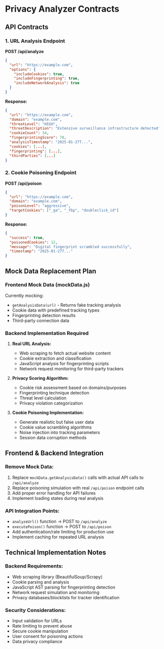 # Privacy Analyzer Contracts

## API Contracts

### 1. URL Analysis Endpoint
**POST /api/analyze**
```json
{
  "url": "https://example.com",
  "options": {
    "includeCookies": true,
    "includeFingerprinting": true,
    "includeNetworkAnalysis": true
  }
}
```

**Response:**
```json
{
  "url": "https://example.com",
  "domain": "example.com", 
  "threatLevel": "HIGH",
  "threatDescription": "Extensive surveillance infrastructure detected",
  "cookieCount": 34,
  "fingerprintingScore": 78,
  "analysisTimestamp": "2025-01-27T...",
  "cookies": [...],
  "fingerprinting": [...], 
  "thirdParties": [...]
}
```

### 2. Cookie Poisoning Endpoint
**POST /api/poison**
```json
{
  "url": "https://example.com",
  "domain": "example.com",
  "poisonLevel": "aggressive",
  "targetCookies": ["_ga", "_fbp", "doubleclick_id"]
}
```

**Response:**
```json
{
  "success": true,
  "poisonedCookies": 12,
  "message": "Digital fingerprint scrambled successfully",
  "timestamp": "2025-01-27T..."
}
```

## Mock Data Replacement Plan

### Frontend Mock Data (mockData.js)
Currently mocking:
- `getAnalysisData(url)` - Returns fake tracking analysis
- Cookie data with predefined tracking types
- Fingerprinting detection results
- Third-party connection data

### Backend Implementation Required

1. **Real URL Analysis:**
   - Web scraping to fetch actual website content
   - Cookie extraction and classification  
   - JavaScript analysis for fingerprinting scripts
   - Network request monitoring for third-party trackers

2. **Privacy Scoring Algorithm:**
   - Cookie risk assessment based on domains/purposes
   - Fingerprinting technique detection
   - Threat level calculation
   - Privacy violation categorization

3. **Cookie Poisoning Implementation:**
   - Generate realistic but false user data
   - Cookie value scrambling algorithms
   - Noise injection into tracking parameters
   - Session data corruption methods

## Frontend & Backend Integration

### Remove Mock Data:
1. Replace `mockData.getAnalysisData()` calls with actual API calls to `/api/analyze`
2. Replace poisoning simulation with real `/api/poison` endpoint calls
3. Add proper error handling for API failures
4. Implement loading states during real analysis

### API Integration Points:
- `analyzeUrl()` function → POST to `/api/analyze`
- `executePoison()` function → POST to `/api/poison`  
- Add authentication/rate limiting for production use
- Implement caching for repeated URL analysis

## Technical Implementation Notes

### Backend Requirements:
- Web scraping library (BeautifulSoup/Scrapy)
- Cookie parsing and analysis
- JavaScript AST parsing for fingerprinting detection
- Network request simulation and monitoring
- Privacy databases/blocklists for tracker identification

### Security Considerations:
- Input validation for URLs
- Rate limiting to prevent abuse
- Secure cookie manipulation 
- User consent for poisoning actions
- Data privacy compliance